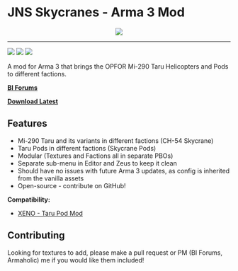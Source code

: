 JNS Skycranes - Arma 3 Mod
================
<p align="center">
  <img src="https://raw.githubusercontent.com/jonpas/JNS_Skycranes/master/.dev/Images/jns_skycranes.jpg" />
</p>

---

[![](https://img.shields.io/badge/Version-1.0.0-blue.svg?style=flat-square)](https://github.com/jonpas/JNS_Skycranes/releases) [![](https://img.shields.io/badge/License-APL--SA-red.svg?style=flat-square)](https://github.com/jonpas/JNS_Skycranes/blob/master/LICENSE.md) [![](https://img.shields.io/github/issues/jonpas/JNS_Skycranes.svg?style=flat-square)](https://github.com/jonpas/JNS_Skycranes/issues)

A mod for Arma 3 that brings the OPFOR Mi-290 Taru Helicopters and Pods to different factions.

**[BI Forums](http://forums.bistudio.com/showthread.php?186479-JNS-Skycranes-%28NATO-Taru-Helicopters%29)**

**[Download Latest](https://github.com/jonpas/JNS_Skycranes/releases)**

## Features

*   Mi-290 Taru and its variants in different factions (CH-54 Skycrane)
*   Taru Pods in different factions (Skycrane Pods)
*   Modular (Textures and Factions all in separate PBOs)
*   Separate sub-menu in Editor and Zeus to keep it clean
*   Should have no issues with future Arma 3 updates, as config is inherited from the vanilla assets
*   Open-source - contribute on GitHub!

**Compatibility:**

*   [XENO - Taru Pod Mod](http://forums.bistudio.com/showthread.php?186272-XENO-Taru-Pod-Mod)

## Contributing

Looking for textures to add, please make a pull request or PM (BI Forums, Armaholic) me if you would like them included!  
